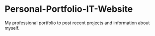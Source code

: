 # Personal-Portfolio-IT-Website
My professional portfolio to post recent projects and information about myself.

